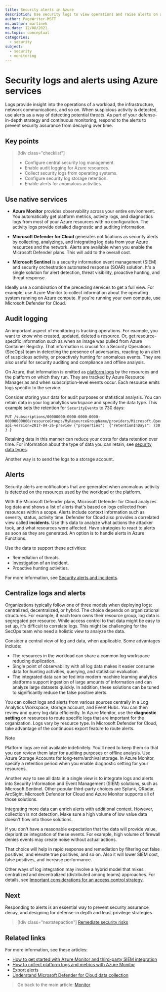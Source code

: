 ```yaml
---
title: Security alerts in Azure
description: Use security logs to view operations and raise alerts on anomalous activities in Microsoft Defender for Cloud.
author: PageWriter-MSFT
ms.author: martinek
ms.date: 12/08/2021
ms.topic: conceptual
categories:
  - security
subject:
  - security
  - monitoring
---
```


# Security logs and alerts using Azure services

Logs provide insight into the operations of a workload, the infrastructure, network communications, and so on. When suspicious activity is detected, use alerts as a way of detecting potential threats. As part of your defense-in-depth strategy and continuous monitoring, respond to the alerts to prevent security assurance from decaying over time.

## Key points

> [!div class="checklist"]
>
> - Configure central security log management.
> - Enable audit logging for Azure resources.
> - Collect security logs from operating systems.
> - Configure security log storage retention.
> - Enable alerts for anomalous activities.

## Use native services

- **Azure Monitor** provides observability across your entire environment. You automatically get platform metrics, activity logs, and diagnostics logs from most of your Azure resources with no configuration. The activity logs provide detailed diagnostic and auditing information.

- **Microsoft Defender for Cloud** generates notifications as security alerts by collecting, analyzings, and integrating log data from your Azure resources and the network. Alerts are available when you enable the Microsoft Defender plans. This will add to the overall cost.

- **Microsoft Sentinel** is a security information event management (SIEM) and security orchestration automated response (SOAR) solution. It's a single solution for alert detection, threat visibility, proactive hunting, and threat response.

Ideally use a combination of the preceding services to get a full view. For example, use Azure Monitor to collect information about the operating system running on Azure compute. If you're running your own compute, use Microsoft Defender for Cloud.

## Audit logging

An important aspect of monitoring is tracking operations. For example, you want to know who created, updated, deleted a resource. Or, get resource-specific information such as when an image was pulled from Azure Container Registry. That information is crucial for a Security Operations (SecOps) team in detecting the presence of adversaries, reacting to an alert of suspicious activity, or proactively hunting for anomalous events. They are also useful for security auditing and compliance and offline analysis.

On Azure, that information is emitted as [platform logs](/azure/azure-monitor/essentials/platform-logs-overview) by the resources and the platform on which they run. They are tracked by Azure Resource Manager as and when subscription-level events occur. Each resource emits logs specific to the service.

Consider storing your data for audit purposes or statistical analysis. You can retain data in your log analytics workspace and specify the data type. This example sets the retention for `SecurityEvents` to 730 days:

```http
PUT /subscriptions/00000000-0000-0000-0000-00000000000/resourceGroups/MyResourceGroupName/providers/Microsoft.OperationalInsights/workspaces/MyWorkspaceName/Tables/SecurityEvent?api-version=2017-04-26-preview {"properties":  {"retentionInDays": 730 } }
```

Retaining data in this manner can reduce your costs for data retention over time. For information about the type of data you can retain, see [security data types](/azure/azure-monitor/reference/tables/tables-category#security).

Another way is to send the logs to a storage account.

## Alerts

Security alerts are notifications that are generated when anomalous activity is detected on the resources used by the workload or the platform.

With the Microsoft Defender plans, Microsoft Defender for Cloud  analyzes log data and shows a list of alerts that's based on logs collected from resources within a scope. Alerts include context information such as severity, status, activity time. Defender for Cloud also provides a correlated view called **incidents**. Use this data to analyze what actions the attacker took, and what resources were affected. Have strategies to react to alerts as soon as they are generated. An option is to  handle alerts in Azure Functions.

Use the data to support these activities:

- Remediation of threats.
- Investigation of an incident.
- Proactive hunting activities.

For more information, see [Security alerts and incidents](/azure/security-center/security-center-alerts-overview).

## Centralize logs and alerts

Organizations typically follow one of three models when deploying logs: centralized, decentralized, or hybrid. The choice depends on organizational structures. For example, if each team owns their resource group, log data is segregated per resource. While access control to that data might be easy to set up, it's difficult to correlate logs. This might be challenging for the SecOps team who need a holistic view to analyze the data.

Consider a central view of log and data, when applicable. Some advantages include:

- The resources in the workload can share a common log workspace reducing duplication.
- Single point of observability with all log data makes it easier consume data for hunting activities, querying, and statistical evaluation.
- The integrated data can be fed into modern machine learning analytics platforms support ingestion of large amounts of information and can analyze large datasets quickly. In addition, these solutions can be tuned to significantly reduce the false positive alerts.

You can collect logs and alerts from various sources centrally in a Log Analytics Workspace, storage account, and Event Hubs. You can then review and query log data efficiently. In Azure Monitor, use the **diagnostic setting** on resources to route specific logs that are important for the organization. Logs vary by resource type. In Microsoft Defender for Cloud, take advantage of the continuous export feature to route alerts.

> [!NOTE]
> Platform logs are not available indefinitely. You'll need to keep them so that you can review them later for auditing purposes or offline analysis. Use Azure Storage Accounts for long-term/archival storage. In Azure Monitor, specify a retention period when you enable diagnostic setting for your resources.

Another way to see all data in a single view is to integrate logs and alerts into Security Information and Event Management (SIEM) solutions, such as Microsoft Sentinel. Other popular third-party choices are Splunk, QRadar, ArcSight. Microsoft Defender for Cloud and Azure Monitor supports all of those solutions.

Integrating more data can enrich alerts with additional context. However, collection is not detection. Make sure a high volume of low value data doesn't flow into those solutions.

If you don't have a reasonable expectation that the data will provide value, deprioritize integration of these events. For example, high volume of firewall denies events may create noise without actual actions.

That choice will help in rapid response and remediation by filtering out false positives, and elevate true positives, and so on. Also it will lower SIEM cost, false positives, and increase performance.

Other ways of log integration may involve a hybrid model that mixes centralized and decentralized (distributed among teams) approaches. For details, see [Important considerations for an access control strategy](/azure/azure-monitor/logs/design-logs-deployment#important-considerations-for-an-access-control-strategy).

## Next

Responding to alerts is an essential way to prevent security assurance decay, and designing for defense-in depth and least privilege strategies.

> [!div class="nextstepaction"]
> [Remediate security risks](monitor-remediate.md)

## Related links

For more information, see these articles:

- [How to get started with Azure Monitor and third-party SIEM integration](https://azure.microsoft.com/blog/use-azure-monitor-to-integrate-with-siem-tools/)
- [How to collect platform logs and metrics with Azure Monitor](/azure/azure-monitor/platform/diagnostic-settings)
- [Export alerts](/azure/security-center/security-center-alerts-overview#export-alerts)
- [Understand Microsoft Defender for Cloud data collection](/azure/security-center/security-center-enable-data-collection)

> Go back to the main article: [Monitor](monitor.md)
